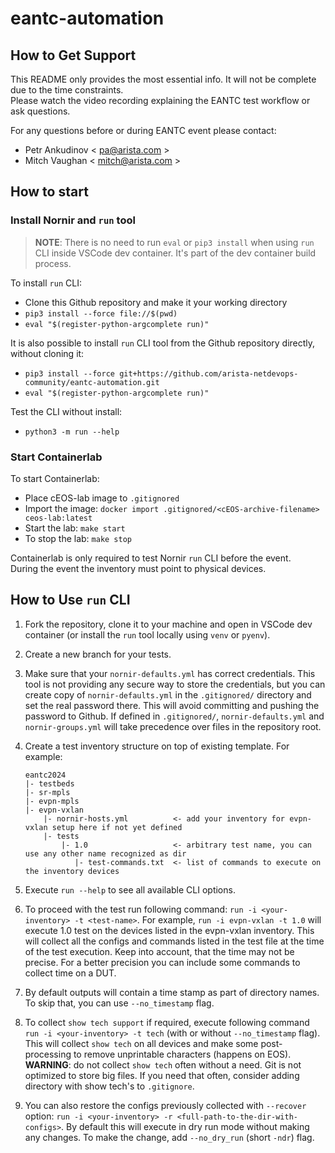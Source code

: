 # eantc-automation

## How to Get Support

This README only provides the most essential info. It will not be complete due to the time constraints.  
Please watch the video recording explaining the EANTC test workflow or ask questions.

For any questions before or during EANTC event please contact:

- Petr Ankudinov < [pa@arista.com](pa@arista.com) >
- Mitch Vaughan < [mitch@arista.com](mitch@arista.com) >

## How to start

### Install Nornir and `run` tool

> **NOTE**: There is no need to run `eval` or `pip3 install` when using `run` CLI inside VSCode dev container. It's part of the dev container build process.

To install `run` CLI:

- Clone this Github repository and make it your working directory
- `pip3 install --force file://$(pwd)`
- `eval "$(register-python-argcomplete run)"`

It is also possible to install `run` CLI tool from the Github repository directly, without cloning it:

- `pip3 install --force git+https://github.com/arista-netdevops-community/eantc-automation.git`
- `eval "$(register-python-argcomplete run)"`

Test the CLI without install:

- `python3 -m run --help`

### Start Containerlab

To start Containerlab:

- Place cEOS-lab image to `.gitignored`
- Import the image: `docker import .gitignored/<cEOS-archive-filename> ceos-lab:latest`
- Start the lab: `make start`
- To stop the lab: `make stop`

Containerlab is only required to test Nornir `run` CLI before the event.  
During the event the inventory must point to physical devices.

## How to Use `run` CLI

1. Fork the repository, clone it to your machine and open in VSCode dev container (or install the `run` tool locally using `venv` or `pyenv`).
2. Create a new branch for your tests.
3. Make sure that your `nornir-defaults.yml` has correct credentials. This tool is not providing any secure way to store the credentials, but you can create copy of `nornir-defaults.yml` in the `.gitignored/` directory and set the real password there. This will avoid committing and pushing the password to Github. If defined in `.gitignored/`, `nornir-defaults.yml` and `nornir-groups.yml` will take precedence over files in the repository root.
4. Create a test inventory structure on top of existing template. For example:

    ```text
    eantc2024
    |- testbeds
    |- sr-mpls
    |- evpn-mpls
    |- evpn-vxlan
        |- nornir-hosts.yml          <- add your inventory for evpn-vxlan setup here if not yet defined
        |- tests
            |- 1.0                   <- arbitrary test name, you can use any other name recognized as dir
               |- test-commands.txt  <- list of commands to execute on the inventory devices
    ```

5. Execute `run --help` to see all available CLI options.
6. To proceed with the test run following command: `run -i <your-inventory> -t <test-name>`. For example, `run -i evpn-vxlan -t 1.0` will execute 1.0 test on the devices listed in the evpn-vxlan inventory. This will collect all the configs and commands listed in the test file at the time of the test execution. Keep into account, that the time may not be precise. For a better precision you can include some commands to collect time on a DUT.
7. By default outputs will contain a time stamp as part of directory names. To skip that, you can use `--no_timestamp` flag.
8. To collect `show tech support` if required, execute following command `run -i <your-inventory> -t tech` (with or without `--no_timestamp` flag). This will collect `show tech` on all devices and make some post-processing to remove unprintable characters (happens on EOS). **WARNING**: do not collect `show tech` often without a need. Git is not optimized to store big files. If you need that often, consider adding directory with show tech's to `.gitignore`.
9. You can also restore the configs previously collected with `--recover` option: `run -i <your-inventory> -r <full-path-to-the-dir-with-configs>`. By default this will execute in dry run mode without making any changes. To make the change, add `--no_dry_run` (short `-ndr`) flag.
